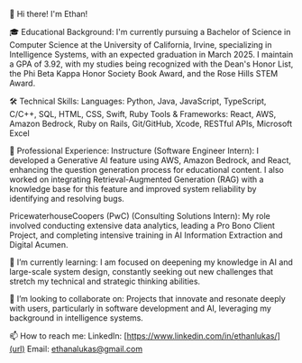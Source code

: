 👋 Hi there! I'm Ethan!

🎓 Educational Background:
I'm currently pursuing a Bachelor of Science in Computer Science at the University of California, Irvine, specializing in Intelligence Systems, with an expected graduation in March 2025. I maintain a GPA of 3.92, with my studies being recognized with the Dean's Honor List, the Phi Beta Kappa Honor Society Book Award, and the Rose Hills STEM Award.

🛠 Technical Skills:
Languages: Python, Java, JavaScript, TypeScript, C/C++, SQL, HTML, CSS, Swift, Ruby
Tools & Frameworks: React, AWS, Amazon Bedrock, Ruby on Rails, Git/GitHub, Xcode, RESTful APIs, Microsoft Excel

💼 Professional Experience:
Instructure (Software Engineer Intern): I developed a Generative AI feature using AWS, Amazon Bedrock, and React, enhancing the question generation process for educational content. I also worked on integrating Retrieval-Augmented Generation (RAG) with a knowledge base for this feature and improved system reliability by identifying and resolving bugs.

PricewaterhouseCoopers (PwC) (Consulting Solutions Intern): My role involved conducting extensive data analytics, leading a Pro Bono Client Project, and completing intensive training in AI Information Extraction and Digital Acumen.

🌱 I’m currently learning:
I am focused on deepening my knowledge in AI and large-scale system design, constantly seeking out new challenges that stretch my technical and strategic thinking abilities.

👯 I’m looking to collaborate on:
Projects that innovate and resonate deeply with users, particularly in software development and AI, leveraging my background in intelligence systems.

📫 How to reach me:
LinkedIn: [https://www.linkedin.com/in/ethanlukas/](url)
Email: [ethanalukas@gmail.com](url)
